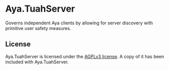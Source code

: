 # Aya.TuahServer

Governs independent Aya clients by allowing for server discovery with primitive user safety measures.

## License

Aya.TuahServer is licensed under the [AGPLv3 license](https://github.com/kiseki-lol/Aya.TuahServer/blob/trunk/LICENSE.md). A copy of it has been included with Aya.TuahServer.
